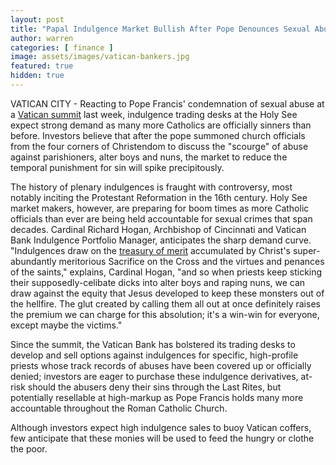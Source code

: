 ```yaml
---
layout: post
title: "Papal Indulgence Market Bullish After Pope Denounces Sexual Abusers"
author: warren
categories: [ finance ]
image: assets/images/vatican-bankers.jpg
featured: true
hidden: true
---
```


VATICAN CITY - Reacting to Pope Francis' condemnation of sexual abuse at a [Vatican summit](https://www.nbcnews.com/news/world/pope-francis-sex-abuse-summit-listen-cry-young-who-want-n973896) last week, indulgence trading desks at the Holy See expect strong demand as many more Catholics are officially sinners than before. Investors believe that after the pope summoned church officials from the four corners of Christendom to discuss the "scourge" of abuse against parishioners, alter boys and nuns, the market to reduce the temporal punishment for sin will spike precipitously.

The history of plenary indulgences is fraught with controversy, most notably inciting the Protestant Reformation in the 16th century. Holy See market makers, however, are preparing for boom times as more Catholic officials than ever are being held accountable for sexual crimes that span decades. Cardinal Richard Hogan, Archbishop of Cincinnati and Vatican Bank Indulgence Portfolio Manager, anticipates the sharp demand curve. "Indulgences draw on the [treasury of merit](https://en.wikipedia.org/wiki/Treasury_of_merit) accumulated by Christ's super-abundantly meritorious Sacrifice on the Cross and the virtues and penances of the saints," explains, Cardinal Hogan, "and so when priests keep sticking their supposedly-celibate dicks into alter boys and raping nuns, we can draw against the equity that Jesus developed to keep these monsters out of the hellfire. The glut created by calling them all out at once definitely raises the premium we can charge for this absolution; it's a win-win for everyone, except maybe the victims."

Since the summit, the Vatican Bank has bolstered its trading desks to develop and sell options against indulgences for specific, high-profile priests whose track records of abuses have been covered up or officially denied; investors are eager to purchase these indulgence derivatives, at-risk should the abusers deny their sins through the Last Rites, but potentially resellable at high-markup as Pope Francis holds many more accountable throughout the Roman Catholic Church.

Although investors expect high indulgence sales to buoy Vatican coffers, few anticipate that these monies will be used to feed the hungry or clothe the poor.